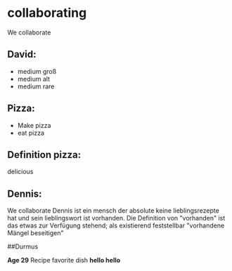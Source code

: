 # collaborating

We collaborate

## David:

- medium groß
- medium alt
- medium rare

## Pizza:

- Make pizza
- eat pizza

## Definition pizza:

delicious  


## Dennis:

We collaborate 
Dennis ist ein mensch der absolute keine lieblingsrezepte hat und sein lieblingswort ist vorhanden. Die Definition von "vorhanden" ist das etwas zur Verfügung stehend; als existierend feststellbar
"vorhandene Mängel beseitigen"

##Durmus

**Age 29**
Recipe favorite dish
**hello hello**



